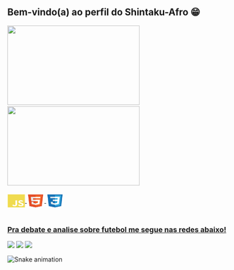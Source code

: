 ## Bem-vindo(a) ao perfil do Shintaku-Afro 😁

 <div>
   <a href="https://www.palmeiras.com.br">
   <img height="180em" width="300" src="https://classic.exame.com/wp-content/uploads/2016/09/size_960_16_9_nova_arena_allianz_palmeiras5.jpg?quality=70&strip=info&w=960" =/>
 </a>
  <a href="https://www.instagram.com/p/CrJ9RgeRTRJ/">
    <img height="180em" width="300" src="https://www.ofutebolero.com.br/__export/1622067858611/sites/elfutboleromx/img/2021/05/26/abel-ferreira-palmeiras-delfin-libertadores-02-12-2020_10f8ssrd1v0o51iced9fmnfiho.jpg_1720385577.jpg"/>

</div>
<div style="display: inline_block"><br>
  <img align="center" alt="Js" height="30" width="40" src="https://raw.githubusercontent.com/devicons/devicon/master/icons/javascript/javascript-plain.svg">
  <img align="center" alt="HTML" height="30" width="40" src="https://raw.githubusercontent.com/devicons/devicon/master/icons/html5/html5-original.svg">
  <img align="center" alt="CSS" height="30" width="40" src="https://raw.githubusercontent.com/devicons/devicon/master/icons/css3/css3-original.svg">
</div>
 
 <br>
 
  ### Pra debate e analise sobre futebol me segue nas redes abaixo!
 
<div> 
  <a href="https://www.youtube.com/shintakusep-welington" target="_blank"><img src="https://img.shields.io/badge/YouTube-FF0000?style=for-the-badge&logo=youtube&logoColor=white" target="_blank"></a>
  <a href="https://instagram.com/shintakusep-welington" target="_blank"><img src="https://img.shields.io/badge/-Instagram-%23E4405F?style=for-the-badge&logo=instagram&logoColor=white" target="_blank"></a>
  <a href = "mailto:shintakusep@gmail.com"><img src="https://img.shields.io/badge/-Gmail-%23333?style=for-the-badge&logo=gmail&logoColor=white" target="_blank"></a>
  
 
  ![Snake animation](https://github.com/shintakusep-welington/shintakusep-welington/blob/output/github-contribution-grid-snake.svg)

</div>
